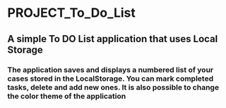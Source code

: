# PROJECT_To_Do_List

## A simple To DO List application that uses Local Storage

### The application saves and displays a numbered list of your cases stored in the LocalStorage. You can mark completed tasks, delete and add new ones. It is also possible to change the color theme of the application
